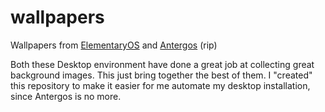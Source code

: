 # wallpapers
Wallpapers from [ElementaryOS](https://github.com/elementary/wallpapers) and [Antergos](https://github.com/Antergos/wallpapers) (rip)

Both these Desktop environment have done a great job at collecting great background images. This just bring together the best of them. I "created" this repository to make it easier for me automate my desktop installation, since Antergos is no more.
